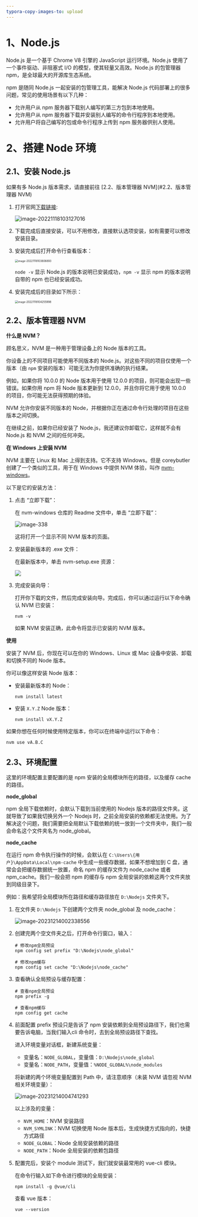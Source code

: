 ```yaml
---
typora-copy-images-to: upload
---
```


# 1、Node.js

Node.js 是一个基于 Chrome V8 引擎的 JavaScript 运行环境。Node.js 使用了一个事件驱动、非阻塞式 I/O 的模型，使其轻量又高效。Node.js 的包管理器 npm，是全球最大的开源库生态系统。



npm 是随同 Node.js 一起安装的包管理工具，能解决 Node.js 代码部署上的很多问题，常见的使用场景有以下几种：

- 允许用户从 npm 服务器下载别人编写的第三方包到本地使用。
- 允许用户从 npm 服务器下载并安装别人编写的命令行程序到本地使用。
- 允许用户将自己编写的包或命令行程序上传到 npm 服务器供别人使用。



# 2、搭建 Node 环境

## 2.1、安装 Node.js

如果有多 Node.js 版本需求，请直接前往 [2.2、版本管理器 NVM](#2.2、版本管理器 NVM)

1. 打开官网[下载链接](https://nodejs.org/en/download/): 

   ![image-20221118103127016](https://orichalcos-typora-img.oss-cn-shanghai.aliyuncs.com/typora-img/image-20221118103127016.png)

2. 下载完成后直接安装，可以不用修改，直接默认选项安装，如有需要可以修改安装目录。

3. 安装完成后打开命令行查看版本：

   <img src="https://orichalcos-typora-img.oss-cn-shanghai.aliyuncs.com/typora-img/image-20221118103806893.png" alt="image-20221118103806893" style="zoom:50%;" />

   `node -v` 显示 Node.js 的版本说明已安装成功，`npm -v` 显示 npm 的版本说明自带的 npm 也已经安装成功。

4. 安装完成后的目录如下所示：

   <img src="https://orichalcos-typora-img.oss-cn-shanghai.aliyuncs.com/typora-img/image-20221118104255998.png" alt="image-20221118104255998" style="zoom: 50%;" />



## 2.2、版本管理器 NVM

**什么是 NVM？**

顾名思义，NVM 是一种用于管理设备上的 Node 版本的工具。

你设备上的不同项目可能使用不同版本的 Node.js。对这些不同的项目仅使用一个版本（由 `npm` 安装的版本）可能无法为你提供准确的执行结果。

例如，如果你将 10.0.0 的 Node 版本用于使用 12.0.0 的项目，则可能会出现一些错误。如果你用 npm 将 Node 版本更新到 12.0.0，并且你将它用于使用 10.0.0 的项目，你可能无法获得预期的体验。

NVM 允许你安装不同版本的 Node，并根据你正在通过命令行处理的项目在这些版本之间切换。

在继续之前，如果你已经安装了 Node.js，我还建议你卸载它，这样就不会有 Node.js 和 NVM 之间的任何冲突。



**在 Windows 上安装 NVM**

NVM 主要在 Linux 和 Mac 上得到支持。它不支持 Windows。但是 coreybutler 创建了一个类似的工具，用于在 Windows 中提供 NVM 体验，叫作 [nvm-windows](https://github.com/coreybutler/nvm-windows)。

以下是它的安装方法：

1. 点击 “立即下载”：

   在 nvm-windows 仓库的 Readme 文件中，单击 “立即下载”：

   ![image-338](https://orichalcos-typora-img.oss-cn-shanghai.aliyuncs.com/typora-img/image-338.png)

   这将打开一个显示不同 NVM 版本的页面。

2. 安装最新版本的 .exe 文件：

   在最新版本中，单击 nvm-setup.exe 资源：

   ![](https://orichalcos-typora-img.oss-cn-shanghai.aliyuncs.com/typora-img/image-20231214000940061.png)

3. 完成安装向导：

   打开你下载的文件，然后完成安装向导。完成后，你可以通过运行以下命令确认 NVM 已安装：

   ```shell
   nvm -v
   ```

   如果 NVM 安装正确，此命令将显示已安装的 NVM 版本。



**使用**

安装了 NVM 后，你现在可以在你的 Windows、Linux 或 Mac 设备中安装、卸载和切换不同的 Node 版本。

你可以像这样安装 Node 版本：

- 安装最新版本的 Node：

  ```shell
  nvm install latest
  ```

- 安装 `X.Y.Z` Node 版本：

  ```shell
  nvm install vX.Y.Z
  ```

如果你想在任何时候使用特定版本，你可以在终端中运行以下命令：

```shell
nvm use vA.B.C
```



## 2.3、环境配置

这里的环境配置主要配置的是 npm 安装的全局模块所在的路径，以及缓存 cache 的路径。



**node_global**

npm 全局下载依赖时，会默认下载到当前使用的 Nodejs 版本的路径文件夹。这就导致了如果我切换另外一个 Nodejs 时，之前全局安装的依赖都无法使用。为了解决这个问题，我们需要把全局默认下载依赖的统一放到一个文件夹中，我们一般会命名这个文件夹名为 node_global。



**node_cache**

在运行 npm 命令执行操作的时候，会默认在 `C:\Users\{用户}\AppData\Local\npm-cache` 中生成一些缓存数据，如果不想增加到 C 盘，通常会会把缓存数据统一放置，命名 npm 的缓存文件为 node_cache 或者 npm_cache。我们一般会把 npm 的缓存与 npm 全局安装的依赖这两个文件夹放到同级目录下。



例如：我希望将全局模块所在路径和缓存路径放在 `D:\Nodejs` 文件夹下。

1. 在文件夹 `D:\Nodejs` 下创建两个文件夹 node_global 及 node_cache：

   ![image-20231214002338556](https://orichalcos-typora-img.oss-cn-shanghai.aliyuncs.com/typora-img/image-20231214002338556.png)

2. 创建完两个空文件夹之后，打开命令行窗口，输入：

   ```shell
   # 修改npm全局预设
   npm config set prefix "D:\Nodejs\node_global"
   
   # 修改npm缓存
   npm config set cache "D:\Nodejs\node_cache"
   ```

3. 查看确认全局预设与缓存配置：

   ```shell
   # 查看npm全局预设
   npm prefix -g
   
   # 查看npm缓存
   npm config get cache
   ```

4. 前面配置 prefix 预设只是告诉了 npm 安装依赖到全局预设路径下，我们也需要告诉电脑，当我们输入cli 命令时，去到全局预设路径下查找。

   进入环境变量对话框，新建系统变量：

   - 变量名：`NODE_GLOBAL`，变量值：`D:\Nodejs\node_global`
   - 变量名：`NODE_PATH`，变量值：`%NODE_GLOBAL%\node_modules`

   将新建的两个环境变量配置到 Path 中，请注意顺序（未装 NVM 请忽视 NVM 相关环境变量）：

   ![image-20231214004741293](https://orichalcos-typora-img.oss-cn-shanghai.aliyuncs.com/typora-img/image-20231214004741293.png)

   以上涉及的变量：

   - `NVM_HOME`：NVM 安装路径
   - `NVM_SYMLINK`：NVM 切换使用 Node 版本后，生成快捷方式指向的，快捷方式路径
   - `NODE_GLOBAL`：Node 全局安装依赖的路径
   - `NODE_PATH`：Node 全局安装的依赖包路径

5. 配置完后，安装个 module 测试下，我们就安装最常用的 vue-cli 模块。

   在命令行输入如下命令进行模块的全局安装：

   ```shell
   npm install -g @vue/cli
   ```

   查看 vue 版本：

   ```shell
   vue --version
   ```

